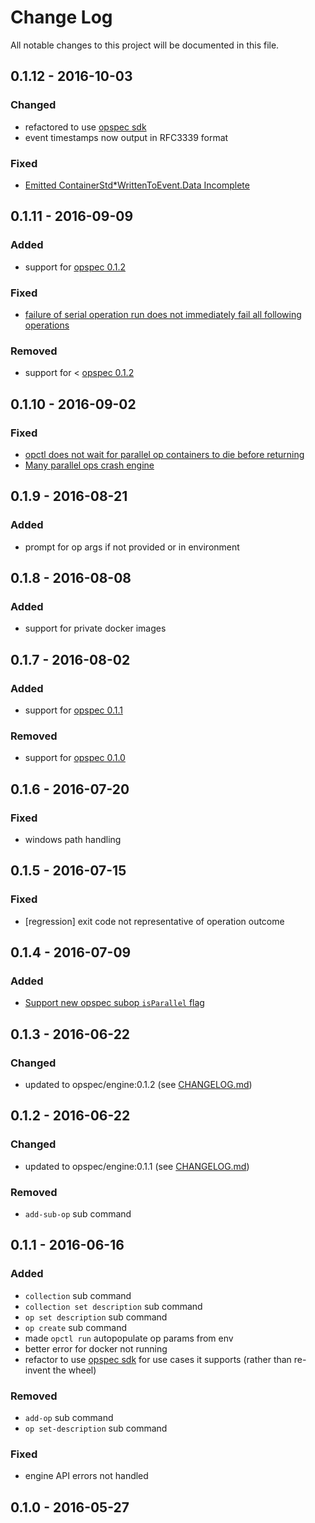 # Change Log

All notable changes to this project will be documented in this file.

## 0.1.12 - 2016-10-03

### Changed

- refactored to use
  [opspec sdk](https://github.com/opspec-io/sdk-golang)
- event timestamps now output in RFC3339 format

### Fixed

- [Emitted ContainerStd*WrittenToEvent.Data Incomplete](https://github.com/opspec-io/engine/issues/32)

## 0.1.11 - 2016-09-09

### Added

- support for [opspec 0.1.2](https://opspec.io)

### Fixed

- [failure of serial operation run does not immediately fail all following operations](https://github.com/opspec-io/cli/issues/5)

### Removed

- support for < [opspec 0.1.2](https://opspec.io)

## 0.1.10 - 2016-09-02

### Fixed

- [opctl does not wait for parallel op containers to die before returning](https://github.com/opspec-io/cli/issues/8)
- [Many parallel ops crash engine](https://github.com/opspec-io/engine/issues/17)

## 0.1.9 - 2016-08-21

### Added

- prompt for op args if not provided or in environment

## 0.1.8 - 2016-08-08

### Added

- support for private docker images

## 0.1.7 - 2016-08-02

### Added

- support for [opspec 0.1.1](https://opspec.io)

### Removed

- support for [opspec 0.1.0](https://opspec.io)

## 0.1.6 - 2016-07-20

### Fixed

- windows path handling

## 0.1.5 - 2016-07-15

### Fixed

- [regression] exit code not representative of operation outcome

## 0.1.4 - 2016-07-09

### Added

- [Support new opspec subop `isParallel` flag](https://github.com/opspec-io/engine/issues/11)

## 0.1.3 - 2016-06-22

### Changed

- updated to opspec/engine:0.1.2 (see
  [CHANGELOG.md](https://github.com/opspec-io/engine/tree/0.1.2/CHANGELOG.md))

## 0.1.2 - 2016-06-22

### Changed

- updated to opspec/engine:0.1.1 (see
  [CHANGELOG.md](https://github.com/opspec-io/engine/tree/0.1.1/CHANGELOG.md))

### Removed

- `add-sub-op` sub command

## 0.1.1 - 2016-06-16

### Added

- `collection` sub command
- `collection set description` sub command
- `op set description` sub command
- `op create` sub command
- made `opctl run` autopopulate op params from env
- better error for docker not running
- refactor to use [opspec sdk](https://github.com/opspec-io/sdk-golang)
  for use cases it supports (rather than re-invent the wheel)

### Removed

- `add-op` sub command
- `op set-description` sub command

### Fixed

- engine API errors not handled

## 0.1.0 - 2016-05-27


